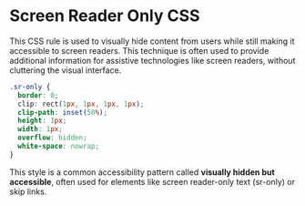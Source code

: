 # Screen Reader Only CSS

This CSS rule is used to visually hide content from users while still making it accessible to screen readers. This technique is often used to provide additional information for assistive technologies like screen readers, without cluttering the visual interface.

```css
.sr-only {
  border: 0;
  clip: rect(1px, 1px, 1px, 1px);
  clip-path: inset(50%);
  height: 1px;
  width: 1px;
  overflow: hidden;
  white-space: nowrap;
}
```

This style is a common accessibility pattern called **visually hidden but accessible**, often used for elements like screen reader-only text (sr-only) or skip links.
